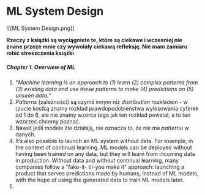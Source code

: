# ML System Design
![[ML System Design.png]]

**Rzeczy z książki są wyciągniete te, które są ciekawe i wczesniej nie znane przeze mnie czy wywołały ciekawą refleksję. Nie mam zamiaru robić streszczenia książki**

##### Chapter 1. Overview of ML
1. "*Machine learning is an approach to (1) learn (2) complex patterns from (3) existing
data and use these patterns to make (4) predictions on (5) unseen data.*"
2. *Patterns* (zależności) są czymś innym niż *distribution* rozkładem - w rzucie kostką znamy rozkład prawdopodobieństwa wylosowania cyferek od 1 do 6, ale nie znamy wzorca tego jak ten rozkład powstał, a to ten wzorzec chcemy poznać.
3. Nawet jeśli modele źle działają, nie oznacza to, że nie ma *patternu* w danych.
4. It’s also possible to launch an ML system without data. For example, in the
context of continual learning, ML models can be deployed without having been
trained on any data, but they will learn from incoming data in production. Without data and without continual learning, many companies follow a “fake-it-
til-you make it” approach: launching a product that serves predictions made by
humans, instead of ML models, with the hope of using the generated data to train
ML models later.
5. 
